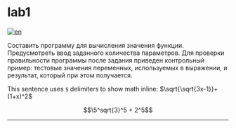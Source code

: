 # lab1
[![en](https://img.shields.io/badge/lang-en-red.svg)](https://github.com/nikolay2022/sem2_csharp/blob/main/lab1/README.md)

Составить программу для вычисления значения функции. 
Предусмотреть ввод заданного количества параметров. Для проверки 
правильности программы после задания приведен контрольный пример: 
тестовые значения переменных, используемых в выражении, и результат, 
который при этом получается.

This sentence uses `$` delimiters to show math inline:  $\sqrt{\sqrt{3x-1}}+(1+x)^2$

```math
\5^sqrt{3}^5 + 2^5
```

---
